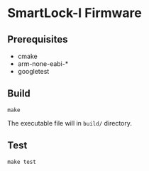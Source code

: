 # SmartLock-I Firmware

## Prerequisites

- cmake
- arm-none-eabi-*
- googletest

## Build

```
make
```

The executable file will in `build/` directory.

## Test

```
make test
```
